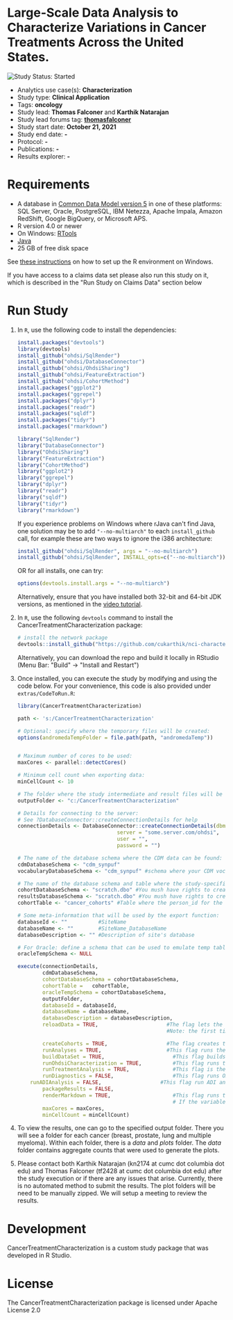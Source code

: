Large-Scale Data Analysis to Characterize Variations in Cancer Treatments Across the United States.
==============================

<img src="https://camo.githubusercontent.com/5d52cd64255f470de0b6acd048f408decd5c3c2f445c5e5524052a8f4b1a79d5/68747470733a2f2f696d672e736869656c64732e696f2f62616467652f53747564792532305374617475732d537461727465642d626c75652e737667" alt="Study Status: Started"> 

- Analytics use case(s): **Characterization** 
- Study type: **Clinical Application**
- Tags: **oncology**
- Study lead: **Thomas Falconer** and **Karthik Natarajan**
- Study lead forums tag: **[thomasfalconer](https://forums.ohdsi.org/u/thomasfalconer/summary)**
- Study start date: **October 21, 2021**
- Study end date: **-**
- Protocol: **-**
- Publications: **-**
- Results explorer: **-**


Requirements
============

- A database in [Common Data Model version 5](https://github.com/OHDSI/CommonDataModel) in one of these platforms: SQL Server, Oracle, PostgreSQL, IBM Netezza, Apache Impala, Amazon RedShift, Google BigQuery, or Microsoft APS.
- R version 4.0 or newer
- On Windows: [RTools](http://cran.r-project.org/bin/windows/Rtools/)
- [Java](http://java.com)
- 25 GB of free disk space

See [these instructions](https://ohdsi.github.io/MethodsLibrary/rSetup.html) on how to set up the R environment on Windows.

If you have access to a claims data set please also run this study on it, which is described in the "Run Study on Claims Data" section below

Run Study 
=========
1. In `R`, use the following code to install the dependencies:

    ```r
    install.packages("devtools")
    library(devtools)
    install_github("ohdsi/SqlRender")
    install_github("ohdsi/DatabaseConnector")
    install_github("ohdsi/OhdsiSharing")
    install_github("ohdsi/FeatureExtraction")
    install_github("ohdsi/CohortMethod")
    install.packages("ggplot2")
    install.packages("ggrepel")
    install.packages("dplyr")
    install.packages("readr")
    install.packages("sqldf")
    install.packages("tidyr")
    install.packages("rmarkdown")
   
   library("SqlRender")
   library("DatabaseConnector")
   library("OhdsiSharing")
   library("FeatureExtraction")
   library("CohortMethod")
   library("ggplot2")
   library("ggrepel")
   library("dplyr")
   library("readr")
   library("sqldf")
   library("tidyr")
   library("rmarkdown")
    ```

    If you experience problems on Windows where rJava can't find Java, one solution may be to add `"--no-multiarch"` to each `install_github` call, for example these are two ways to ignore the i386 architecture:
	
    ```r
    install_github("ohdsi/SqlRender", args = "--no-multiarch")
    install_github("ohdsi/SqlRender", INSTALL_opts=c("--no-multiarch"))
    ```
	
    OR for all installs, one can try:
	
    ```r
    options(devtools.install.args = "--no-multiarch")
    ```
	
    Alternatively, ensure that you have installed both 32-bit and 64-bit JDK versions, as mentioned in the [video tutorial](https://youtu.be/K9_0s2Rchbo).
	
2. In `R`, use the following `devtools` command to install the CancerTreatmentCharacterization package:

    ```r
    # install the network package
    devtools::install_github("https://github.com/cukarthik/nci-characterization")
    ```
    Alternatively, you can download the repo and build it locally in RStudio (Menu Bar: "Build" -> "Install and Restart")


4. Once installed, you can execute the study by modifying and using the code below. For your convenience, this code is also provided under `extras/CodeToRun.R`:

    ```r
    library(CancerTreatmentCharacterization)
	
    path <- 's:/CancerTreatmentCharacterization'
   
    # Optional: specify where the temporary files will be created:
    options(andromedaTempFolder = file.path(path, "andromedaTemp"))

	
    # Maximum number of cores to be used:
    maxCores <- parallel::detectCores()
	
    # Minimum cell count when exporting data:
    minCellCount <- 10
	
    # The folder where the study intermediate and result files will be written:
    outputFolder <- "c:/CancerTreatmentCharacterization"
	
    # Details for connecting to the server:
    # See ?DatabaseConnector::createConnectionDetails for help
    connectionDetails <- DatabaseConnector::createConnectionDetails(dbms = "postgresql",
                                    server = "some.server.com/ohdsi",
                                    user = "",
                                    password = "")
	
    # The name of the database schema where the CDM data can be found:
    cdmDatabaseSchema <- "cdm_synpuf"
	vocabularyDatabaseSchema <- "cdm_synpuf" #schema where your CDM vocabulary is located
   
    # The name of the database schema and table where the study-specific cohorts will be instantiated:
    cohortDatabaseSchema <- "scratch.dbo" #You mush have rights to create tables in this schema
    resultsDatabaseSchema <- "scratch.dbo" #You mush have rights to create tables in this schema
	cohortTable <- "cancer_cohorts" #Table where the person_id for the cohorts are stored
   
    # Some meta-information that will be used by the export function:
    databaseId <- ""          #SiteName
    databaseName <- ""        #SiteName_DatabaseName
    databaseDescription <- "" #Description of site's database
	
    # For Oracle: define a schema that can be used to emulate temp tables:
    oracleTempSchema <- NULL
	
    execute(connectionDetails,
            cdmDatabaseSchema,
            cohortDatabaseSchema = cohortDatabaseSchema,
            cohortTable = 	cohortTable,
            oracleTempSchema = cohortDatabaseSchema,
            outputFolder,
            databaseId = databaseId,
            databaseName = databaseName,
            databaseDescription = databaseDescription,
            reloadData = TRUE,                      #The flag lets the user reload csv data files into the resultsDatabaseSchema. 
                                                    #Note: the first time running the package, this flag should be set to TRUE
    
            createCohorts = TRUE,                   #The flag creates the cohorts. One can set it to FALSE after the first time the cohorts are created.
            runAnalyses = TRUE,                     #This flag runs the analysis. NOTE: The subsequent flags enable or disable parts of the analysis.
            buildDataSet = TRUE,                      #This flag builds the data sets used for the analysis
            runOhdsiCharacterization = TRUE,          #This flag runs the OHDSI characterization package on the cohorts to get a Table1.
            runTreatmentAnalysis = TRUE,              #This flag is the main analysis that characterizes treatment variation
            runDiagnostics = FALSE,                   #This flag runs OHDSI's CohortDiagnostics on the cohorts created
	    runADIAnalysis = FALSE,                   #This flag run ADI analysis. NOTE: only set this to true if your database has geocoded data
            packageResults = FALSE,
            renderMarkdown = TRUE,                    #This flag runs the treatment analysis within a RMarkdown script for each cancer and outputs the html version of the executed RMarkdown file. 
                                                      # If the variable is set to FALSE, then it executes a regular R script
            maxCores = maxCores,
            minCellCount = minCellCount)
    ```


5. To view the results, one can go to the specified output folder. There you will see a folder for each cancer (breast, prostate, lung and multiple myeloma). Within each folder, there is a _data_ and _plots_ folder. The _data_ folder contains aggregate counts that were used to generate the plots.  
	
   

  
6. Please contact both Karthik Natarajan (kn2174 at cumc dot columbia dot edu) and Thomas Falconer (tf2428 at cumc dot columbia dot edu) after the study execution or if there are any issues that arise. Currently, there is no automated method to submit the results. The plot folders will be need to be manually zipped. We will setup a meeting to review the results. 

Development
===========
CancerTreatmentCharacterization is a custom study package that was developed in R Studio. 

License
=======
The CancerTreatmentCharacterization package is licensed under Apache License 2.0
